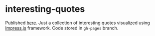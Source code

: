 # interesting-quotes

Published [here](https://aroraakshit.github.io/interesting-quotes/index.html). Just a collection of interesting quotes visualized using [Impress.js](https://github.com/impress/impress.js) framework. Code stored in `gh-pages` branch.